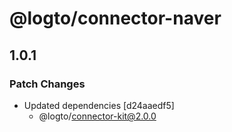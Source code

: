 # @logto/connector-naver

## 1.0.1

### Patch Changes

- Updated dependencies [d24aaedf5]
  - @logto/connector-kit@2.0.0
